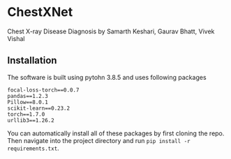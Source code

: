 # ChestXNet
Chest X-ray Disease Diagnosis by Samarth Keshari, Gaurav Bhatt, Vivek Vishal

## Installation
The software is built using pytohn 3.8.5 and uses following packages

```
focal-loss-torch==0.0.7
pandas==1.2.3
Pillow==8.0.1
scikit-learn==0.23.2
torch==1.7.0
urllib3==1.26.2
```
You can automatically install all of these packages by first cloning the repo. Then navigate into the project directory and run `pip install -r requirements.txt`.
